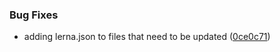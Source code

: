 
### Bug Fixes

* adding lerna.json to files that need to be updated ([0ce0c71](https://github.com/aversini/bump-and-release/commit/0ce0c71316a3a756ae6f6bda53bfb882dd34c04d))

